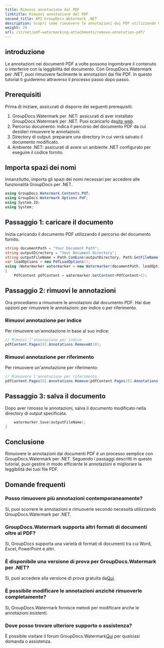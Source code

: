```yaml
---
title: Rimuovi annotazione dal PDF
linktitle: Rimuovi annotazione dal PDF
second_title: API GroupDocs.Watermark .NET
description: Scopri come rimuovere le annotazioni dai PDF utilizzando GroupDocs.Watermark per .NET. Migliora la leggibilità dei documenti senza sforzo.
weight: 29
url: /it/net/pdf-watermarking-attachments/remove-annotation-pdf/
---
```

## introduzione
Le annotazioni nei documenti PDF a volte possono ingombrare il contenuto o interferire con la leggibilità del documento. Con GroupDocs.Watermark per .NET, puoi rimuovere facilmente le annotazioni dai file PDF. In questo tutorial ti guideremo attraverso il processo passo dopo passo.
## Prerequisiti
Prima di iniziare, assicurati di disporre dei seguenti prerequisiti:
1.  GroupDocs.Watermark per .NET: assicurati di aver installato GroupDocs.Watermark per .NET. Puoi scaricarlo da[sito web](https://releases.groupdocs.com/Watermark/net/).
2. Percorso documento: indica il percorso del documento PDF da cui desideri rimuovere le annotazioni.
3. Directory di output: preparare una directory in cui verrà salvato il documento modificato.
4. Ambiente .NET: assicurati di avere un ambiente .NET configurato per eseguire il codice fornito.

## Importa spazi dei nomi
Innanzitutto, importa gli spazi dei nomi necessari per accedere alle funzionalità GroupDocs per .NET.
```csharp
using GroupDocs.Watermark.Contents.Pdf;
using GroupDocs.Watermark.Options.Pdf;
using System.IO;
using System;
```
## Passaggio 1: caricare il documento
Inizia caricando il documento PDF utilizzando il percorso del documento fornito.
```csharp
string documentPath = "Your Document Path";
string outputDirectory = "Your Document Directory";
string outputFileName = Path.Combine(outputDirectory, Path.GetFileName(documentPath));
var loadOptions = new PdfLoadOptions();
using (Watermarker watermarker = new Watermarker(documentPath, loadOptions))
{
    PdfContent pdfContent = watermarker.GetContent<PdfContent>();
```
## Passaggio 2: rimuovi le annotazioni
Ora procediamo a rimuovere le annotazioni dal documento PDF. Hai due opzioni per rimuovere le annotazioni: per indice o per riferimento.
### Rimuovi annotazione per indice
Per rimuovere un'annotazione in base al suo indice:
```csharp
// Rimuovi l'annotazione per indice
pdfContent.Pages[0].Annotations.RemoveAt(0);
```
### Rimuovi annotazione per riferimento
Per rimuovere un'annotazione per riferimento:
```csharp
// Rimuovere l'annotazione per riferimento
pdfContent.Pages[0].Annotations.Remove(pdfContent.Pages[0].Annotations[0]);
```
## Passaggio 3: salva il documento
Dopo aver rimosso le annotazioni, salva il documento modificato nella directory di output specificata.
```csharp
    watermarker.Save(outputFileName);
}
```

## Conclusione
Rimuovere le annotazioni dai documenti PDF è un processo semplice con GroupDocs.Watermark per .NET. Seguendo i passaggi descritti in questo tutorial, puoi gestire in modo efficiente le annotazioni e migliorare la leggibilità dei tuoi file PDF.
## Domande frequenti
### Posso rimuovere più annotazioni contemporaneamente?
Sì, puoi scorrere le annotazioni e rimuoverle secondo necessità utilizzando GroupDocs.Watermark per .NET.
### GroupDocs.Watermark supporta altri formati di documenti oltre al PDF?
Sì, GroupDocs supporta una varietà di formati di documenti tra cui Word, Excel, PowerPoint e altri.
### È disponibile una versione di prova per GroupDocs.Watermark per .NET?
 Sì, puoi accedere alla versione di prova gratuita da[Qui](https://releases.groupdocs.com/).
### È possibile modificare le annotazioni anziché rimuoverle completamente?
Sì, GroupDocs.Watermark fornisce metodi per modificare anche le annotazioni esistenti.
### Dove posso trovare ulteriore supporto o assistenza?
 È possibile visitare il forum GroupDocs.Watermark[Qui](https://forum.groupdocs.com/c/watermark/19) per qualsiasi domanda o assistenza.